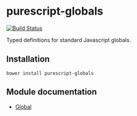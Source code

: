 # purescript-globals

[![Build Status](https://travis-ci.org/purescript/purescript-globals.svg?branch=master)](https://travis-ci.org/purescript/purescript-globals)

Typed definitions for standard Javascript globals.

## Installation

```
bower install purescript-globals
```

## Module documentation

- [Global](docs/Global.md)
